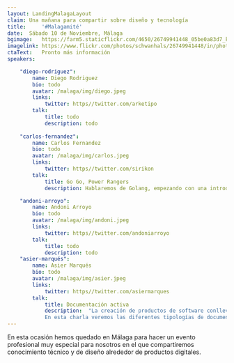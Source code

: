 ```yaml
---
layout: LandingMalagaLayout
claim: Una mañana para compartir sobre diseño y tecnología
title:     '#Malagamité'
date:  Sábado 10 de Noviembre, Málaga
bgimage:   https://farm5.staticflickr.com/4650/26749941448_05be0a83d7_k_d.jpg
imagelink: https://www.flickr.com/photos/schwanhals/26749941448/in/photolist-GKNrD3-34uitX-5Gc7Ep-JzVw1k-NqcweZ
ctaText:   Pronto más información
speakers:

    "diego-rodriguez":
        name: Diego Rodriguez
        bio: todo
        avatar: /malaga/img/diego.jpeg
        links: 
            twitter: https//twitter.com/arketipo
        talk:
            title: todo
            description: todo
    
    "carlos-fernandez":
        name: Carlos Fernandez
        bio: todo
        avatar: /malaga/img/carlos.jpeg
        links: 
            twitter: https//twitter.com/sirikon
        talk:
            title: Go Go, Power Rangers
            description: Hablaremos de Golang, empezando con una introducción al lenguaje, sus pros y sus contras. | Continuaremos con casos de uso y éxito. Seguiremos con control de errores. Y para terminar, un vistazo al futuro con Go Modules y lo que podría venir con Go 2.

    "andoni-arroyo":
        name: Andoni Arroyo
        bio: todo
        avatar: /malaga/img/andoni.jpeg
        links: 
            twitter: https//twitter.com/andoniarroyo
        talk:
            title: todo
            description: todo
    "asier-marqués":
        name: Asier Marqués
        bio: todo
        avatar: /malaga/img/asier.jpeg
        links: 
            twitter: https//twitter.com/asiermarques
        talk:
            title: Documentación activa
            description:  "La creación de productos de software conlleva desafíos a nivel de comunicación entre los diferentes roles que participan en el proyecto. \n\n
            En esta charla veremos las diferentes tipologías de documentación activa que podemos aplicar en nuestros procesos de Integración Continua para que sirvan como referencia única entre los diferentes roles de nuestros equipos y cómo escribir buenas especificaciones con Gherkin que sirvan para crear pruebas que aseguren de forma automática la calidad del software que las implementa, sin perder el contexto del valor de negocio que estamos entregando al usuario."
---
```


En esta ocasión hemos quedado en Málaga para hacer un evento profesional muy especial para nosotros en el que compartiremos conocimiento técnico y de diseño alrededor de productos digitales.